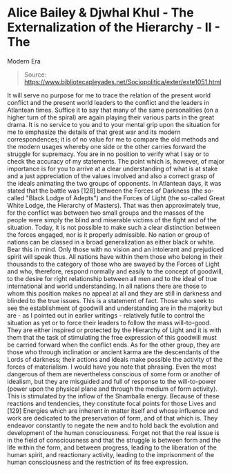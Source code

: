 # Alice Bailey & Djwhal Khul - The Externalization of the Hierarchy - II - The
Modern Era

> Source: https://www.bibliotecapleyades.net/Sociopolitica/exter/exte1051.html

It will serve no purpose for me to trace the relation of the present world conflict and the present world leaders to the conflict and the leaders in Atlantean times. Suffice it to say that many of the same personalities (on a higher turn of the spiral) are again playing their various parts in the great drama. It is no service to you and to your mental grip upon the situation for me to emphasize the details of that great war and its modern correspondences; it is of no value for me to compare the old methods and the modern usages whereby one side or the other carries forward the struggle for supremacy. You are in no position to verify what I say or to check the accuracy of my statements. The point which is, however, of major importance is for you to arrive at a clear understanding of what is at stake and a just appreciation of the values involved and also a correct grasp of the ideals animating the two groups of opponents.
In Atlantean days, it was stated that the battle was [128] between the Forces of Darkness (the so-called "Black Lodge of Adepts") and the Forces of Light (the so-called Great White Lodge, the Hierarchy of Masters). That was then approximately true, for the conflict was between two small groups and the masses of the people were simply the blind and miserable victims of the fight and of the situation.
Today, it is not possible to make such a clear distinction between the forces engaged, nor is it properly admissible. No nation or group of nations can be classed in a broad generalization as either black or white. Bear this in mind. Only those with no vision and an intolerant and prejudiced spirit will speak thus. All nations have within them those who belong in their thousands to the category of those who are swayed by the Forces of Light and who, therefore, respond normally and easily to the concept of goodwill, to the desire for right relationship between all men and to the ideal of true international and world understanding. In all nations there are those to whom this position makes no appeal at all and they are still in darkness and blinded to the true issues. This is a statement of fact. Those who seek to see the establishment of goodwill and understanding are in the majority but are - as I pointed out in earlier writings - relatively futile to control the situation as yet or to force their leaders to follow the mass will-to-good. They are either inspired or protected by the Hierarchy of Light and it is with them that the task of stimulating the free expression of this goodwill must be carried forward when the conflict ends.
As for the other group, they are those who through inclination or ancient karma are the descendants of the Lords of darkness; their actions and ideals make possible the activity of the forces of materialism. I would have you note that phrasing. Even the most dangerous of them are nevertheless conscious of some form or another of idealism, but they are misguided and full of response to the will-to-power (power upon the physical plane and through the medium of form activity). This is stimulated by the inflow of the Shamballa energy. Because of these reactions and tendencies, they constitute focal points for those Lives and [129] Energies which are inherent in matter itself and whose influence and work are dedicated to the preservation of form, and of that which is. They endeavor constantly to negate the new and to hold back the evolution and development of the human consciousness. Forget not that the real issue is in the field of consciousness and that the struggle is between form and the life within the form, and between progress, leading to the liberation of the human spirit, and reactionary activity, leading to the imprisonment of the human consciousness and the restriction of its free expression.
